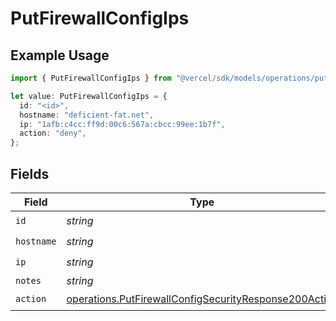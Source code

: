 # PutFirewallConfigIps

## Example Usage

```typescript
import { PutFirewallConfigIps } from "@vercel/sdk/models/operations/putfirewallconfig.js";

let value: PutFirewallConfigIps = {
  id: "<id>",
  hostname: "deficient-fat.net",
  ip: "1afb:c4cc:ff9d:00c6:567a:cbcc:99ee:1b7f",
  action: "deny",
};
```

## Fields

| Field                                                                                                                          | Type                                                                                                                           | Required                                                                                                                       | Description                                                                                                                    |
| ------------------------------------------------------------------------------------------------------------------------------ | ------------------------------------------------------------------------------------------------------------------------------ | ------------------------------------------------------------------------------------------------------------------------------ | ------------------------------------------------------------------------------------------------------------------------------ |
| `id`                                                                                                                           | *string*                                                                                                                       | :heavy_check_mark:                                                                                                             | N/A                                                                                                                            |
| `hostname`                                                                                                                     | *string*                                                                                                                       | :heavy_check_mark:                                                                                                             | N/A                                                                                                                            |
| `ip`                                                                                                                           | *string*                                                                                                                       | :heavy_check_mark:                                                                                                             | N/A                                                                                                                            |
| `notes`                                                                                                                        | *string*                                                                                                                       | :heavy_minus_sign:                                                                                                             | N/A                                                                                                                            |
| `action`                                                                                                                       | [operations.PutFirewallConfigSecurityResponse200Action](../../models/operations/putfirewallconfigsecurityresponse200action.md) | :heavy_check_mark:                                                                                                             | N/A                                                                                                                            |